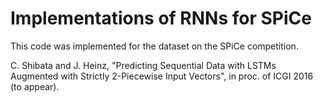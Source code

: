 # Implementations of RNNs for SPiCe

This code was implemented for the dataset on the SPiCe competition.

C. Shibata and J. Heinz, "Predicting Sequential Data with LSTMs Augmented with Strictly 2-Piecewise Input Vectors", in proc. of ICGI 2016 (to appear).

